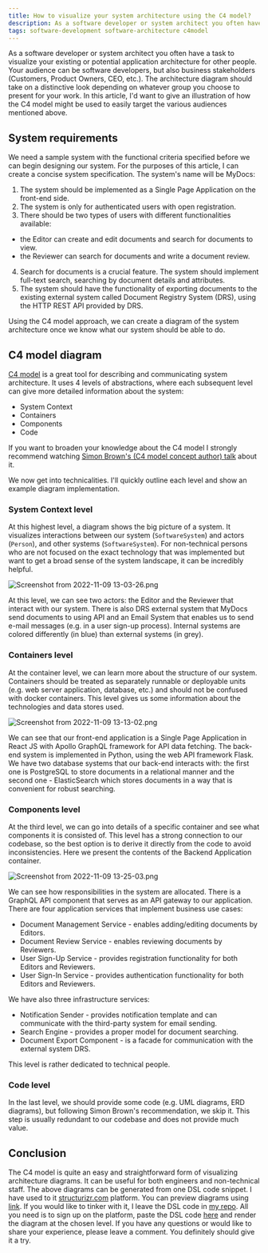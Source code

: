 ```yaml
---
title: How to visualize your system architecture using the C4 model?
description: As a software developer or system architect you often have a task to visualize your existing or potential application architecture for other people. Your audience can be software developers, but also business stakeholders (Customers, Product Owners, CEO, etc.). The architecture diagram should take on a distinctive look depending on whatever group you choose to present for your work.
tags: software-development software-architecture c4model
---
```


As a software developer or system architect you often have a task to visualize your existing or potential application architecture for other people. Your audience can be software developers, but also business stakeholders (Customers, Product Owners, CEO, etc.). The architecture diagram should take on a distinctive look depending on whatever group you choose to present for your work. In this article, I'd want to give an illustration of how the C4 model might be used to easily target the various audiences mentioned above.

## System requirements
We need a sample system with the functional criteria specified before we can begin designing our system. For the purposes of this article, I can create a concise system specification. The system's name will be MyDocs:

1. The system should be implemented as a Single Page Application on the front-end side.
2. The system is only for authenticated users with open registration.
3. There should be two types of users with different functionalities available:
  - the Editor can create and edit documents and search for documents to view.
  - the Reviewer can search for documents and write a document review.
4. Search for documents is a crucial feature. The system should implement full-text search, searching by document details and attributes.
5. The system should have the functionality of exporting documents to the existing external system called Document Registry System (DRS), using the HTTP REST API provided by DRS.

Using the C4 model approach, we can create a diagram of the system architecture once we know what our system should be able to do.

## C4 model diagram
[C4 model](https://c4model.com/) is a great tool for describing and communicating system architecture. It uses 4 levels of abstractions, where each subsequent level can give more detailed information about the system:
- System Context
- Containers
- Components
- Code

If you want to broaden your knowledge about the C4 model I strongly recommend watching [Simon Brown's (C4 model concept author) talk](https://www.youtube.com/watch?v=x2-rSnhpw0g) about it.

We now get into technicalities. I'll quickly outline each level and show an example diagram implementation.

### System Context level
At this highest level, a diagram shows the big picture of a system. It visualizes interactions between our system (`SoftwareSystem`) and actors (`Person`), and other systems (`SoftwareSystem`). For non-technical persons who are not focused on the exact technology that was implemented but want to get a broad sense of the system landscape, it can be incredibly helpful.

![Screenshot from 2022-11-09 13-03-26.png](https://cdn.hashnode.com/res/hashnode/image/upload/v1667995439168/XGN3TE6bB.png)

At this level, we can see two actors: the Editor and the Reviewer that interact with our system. There is also DRS external system that MyDocs send documents to using API and an Email System that enables us to send e-mail messages (e.g. in a user sign-up process). Internal systems are colored differently (in blue) than external systems (in grey).

### Containers level
At the container level, we can learn more about the structure of our system. Containers should be treated as separately runnable or deployable units (e.g. web server application, database, etc.) and should not be confused with docker containers. This level gives us some information about the technologies and data stores used.

![Screenshot from 2022-11-09 13-13-02.png](https://cdn.hashnode.com/res/hashnode/image/upload/v1667996000055/H9JX7pt8v.png)

We can see that our front-end application is a Single Page Application in React JS with Apollo GraphQL framework for API data fetching. The back-end system is implemented in Python, using the web API framework Flask. We have two database systems that our back-end interacts with: the first one is PostgreSQL to store documents in a relational manner and the second one - ElasticSearch which stores documents in a way that is convenient for robust searching. 

### Components level
At the third level, we can go into details of a specific container and see what components it is consisted of. This level has a strong connection to our codebase, so the best option is to derive it directly from the code to avoid inconsistencies. Here we present the contents of the Backend Application container. 

![Screenshot from 2022-11-09 13-25-03.png](https://cdn.hashnode.com/res/hashnode/image/upload/v1667996828462/DAbwzOkvV.png)

We can see how responsibilities in the system are allocated. There is a GraphQL API component that serves as an API gateway to our application. There are four application services that implement business use cases:
- Document Management Service - enables adding/editing documents by Editors. 
- Document Review Service - enables reviewing documents by Reviewers.
- User Sign-Up Service - provides registration functionality for both Editors and Reviewers.
- User Sign-In Service - provides authentication functionality for both Editors and Reviewers.

We have also three infrastructure services:
- Notification Sender - provides notification template and can communicate with the third-party system for email sending.
- Search Engine - provides a proper model for document searching.
- Document Export Component - is a facade for communication with the external system DRS.

This level is rather dedicated to technical people.

### Code level
In the last level, we should provide some code (e.g. UML diagrams, ERD diagrams), but following Simon Brown's recommendation, we skip it. This step is usually redundant to our codebase and does not provide much value.

## Conclusion
The C4 model is quite an easy and straightforward form of visualizing architecture diagrams. It can be useful for both engineers and non-technical staff. The above diagrams can be generated from one DSL code snippet. I have used to it [structurizr.com](https://structurizr.com) platform. You can preview diagrams using [link](https://structurizr.com/dsl?src=https://raw.githubusercontent.com/jorzel/system-architecture/main/c4model.dsl). If you would like to tinker with it, I leave the DSL code in [my repo](https://github.com/jorzel/system-architecture). All you need is to sign up on the platform, paste the DSL code [here](https://structurizr.com/dsl) and render the diagram at the chosen level. If you have any questions or would like to share your experience, please leave a comment. You definitely should give it a try.

